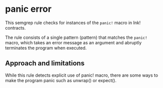 # panic error
This semgrep rule checks for instances of the `panic!` macro in Ink! contracts.

The rule consists of a single pattern (pattern) that matches the `panic!` macro, 
which takes an error message as an argument and abruptly terminates the program 
when executed. 

## Approach and limitations
While this rule detects explicit use of panic! macro, there are some ways to make the program panic such as unwrap() or expect().